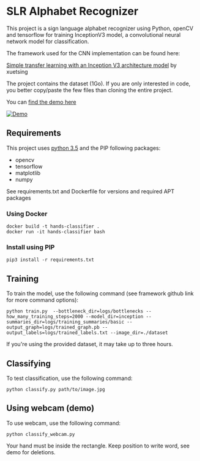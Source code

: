 # SLR Alphabet Recognizer

This project is a sign language alphabet recognizer using Python, openCV and tensorflow for training InceptionV3 model, a convolutional neural network model for classification.

The framework used for the CNN implementation can be found here:

[Simple transfer learning with an Inception V3 architecture model](https://github.com/xuetsing/image-classification-tensorflow) by xuetsing

The project contains the dataset (1Go). If you are only interested in code, you better copy/paste the few files than cloning the entire project.

You can [find the demo here](https://youtu.be/kBw-xGEIYhY)

[![Demo](http://img.youtube.com/vi/kBw-xGEIYhY/0.jpg)](http://www.youtube.com/watch?v=kBw-xGEIYhY)

## Requirements

This project uses [python 3.5](https://www.python.org/downloads/release/python-350/) and the PIP following packages:
* opencv
* tensorflow
* matplotlib
* numpy

See requirements.txt and Dockerfile for versions and required APT packages

### Using Docker
```
docker build -t hands-classifier .
docker run -it hands-classifier bash
```
### Install using PIP
```
pip3 install -r requirements.txt
```
## Training

To train the model, use the following command (see framework github link for more command options):
```
python train.py  --bottleneck_dir=logs/bottlenecks --how_many_training_steps=2000 --model_dir=inception --summaries_dir=logs/training_summaries/basic --output_graph=logs/trained_graph.pb --output_labels=logs/trained_labels.txt --image_dir=./dataset
```
If you're using the provided dataset, it may take up to three hours.
  
## Classifying
  
To test classification, use the following command:
```
python classify.py path/to/image.jpg
```

## Using webcam (demo)

To use webcam, use the following command:
```
python classify_webcam.py
```
Your hand must be inside the rectangle. Keep position to write word, see demo for deletions.

